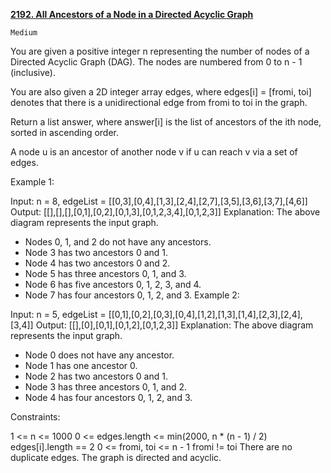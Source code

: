 [**2192. All Ancestors of a Node in a Directed Acyclic Graph**](https://leetcode.com/problems/all-ancestors-of-a-node-in-a-directed-acyclic-graph/description/)
    
    Medium

You are given a positive integer n representing the number of nodes of a Directed Acyclic Graph (DAG). The nodes are numbered from 0 to n - 1 (inclusive).

You are also given a 2D integer array edges, where edges[i] = [fromi, toi] denotes that there is a unidirectional edge from fromi to toi in the graph.

Return a list answer, where answer[i] is the list of ancestors of the ith node, sorted in ascending order.

A node u is an ancestor of another node v if u can reach v via a set of edges.



Example 1:


Input: n = 8, edgeList = [[0,3],[0,4],[1,3],[2,4],[2,7],[3,5],[3,6],[3,7],[4,6]]
Output: [[],[],[],[0,1],[0,2],[0,1,3],[0,1,2,3,4],[0,1,2,3]]
Explanation:
The above diagram represents the input graph.
- Nodes 0, 1, and 2 do not have any ancestors.
- Node 3 has two ancestors 0 and 1.
- Node 4 has two ancestors 0 and 2.
- Node 5 has three ancestors 0, 1, and 3.
- Node 6 has five ancestors 0, 1, 2, 3, and 4.
- Node 7 has four ancestors 0, 1, 2, and 3.
  Example 2:


Input: n = 5, edgeList = [[0,1],[0,2],[0,3],[0,4],[1,2],[1,3],[1,4],[2,3],[2,4],[3,4]]
Output: [[],[0],[0,1],[0,1,2],[0,1,2,3]]
Explanation:
The above diagram represents the input graph.
- Node 0 does not have any ancestor.
- Node 1 has one ancestor 0.
- Node 2 has two ancestors 0 and 1.
- Node 3 has three ancestors 0, 1, and 2.
- Node 4 has four ancestors 0, 1, 2, and 3.


Constraints:

1 <= n <= 1000
0 <= edges.length <= min(2000, n * (n - 1) / 2)
edges[i].length == 2
0 <= fromi, toi <= n - 1
fromi != toi
There are no duplicate edges.
The graph is directed and acyclic.
